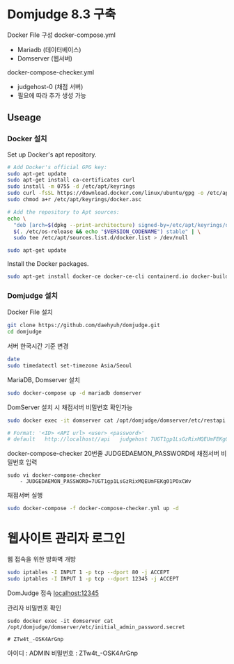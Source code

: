 # Domjudge 8.3 구축

Docker File 구성
docker-compose.yml
- Mariadb       (데이터베이스)
- Domserver     (웹서버)

docker-compose-checker.yml
- judgehost-0   (채점 서버)
- 필요에 따라 추가 생성 가능


## Useage

### Docker 설치

Set up Docker's apt repository.
``` bash
# Add Docker's official GPG key:
sudo apt-get update
sudo apt-get install ca-certificates curl
sudo install -m 0755 -d /etc/apt/keyrings
sudo curl -fsSL https://download.docker.com/linux/ubuntu/gpg -o /etc/apt/keyrings/docker.asc
sudo chmod a+r /etc/apt/keyrings/docker.asc

# Add the repository to Apt sources:
echo \
  "deb [arch=$(dpkg --print-architecture) signed-by=/etc/apt/keyrings/docker.asc] https://download.docker.com/linux/ubuntu \
  $(. /etc/os-release && echo "$VERSION_CODENAME") stable" | \
  sudo tee /etc/apt/sources.list.d/docker.list > /dev/null

sudo apt-get update
```

Install the Docker packages.
```bash
sudo apt-get install docker-ce docker-ce-cli containerd.io docker-buildx-plugin docker-compose-plugin
```


### Domjudge 설치

Docker File 설치
```bash
git clone https://github.com/daehyuh/domjudge.git
cd domjudge
```

서버 한국시간 기준 변경
``` bash
date
sudo timedatectl set-timezone Asia/Seoul 
```

MariaDB, Domserver 설치
``` bash
sudo docker-compose up -d mariadb domserver
```

DomServer 설치 시 채점서버 비밀번호 확인가능
``` bash
sudo docker exec -it domserver cat /opt/domjudge/domserver/etc/restapi.secret

# Format: '<ID> <API url> <user> <password>'
# default	http://localhost//api	judgehost 7UGT1gp1LsGzRixMQEUmFEKg01POxCWv
```
docker-compose-checker 20번줄 JUDGEDAEMON_PASSWORD에 채점서버 비밀번호 입력

```
sudo vi docker-compose-checker
    - JUDGEDAEMON_PASSWORD=7UGT1gp1LsGzRixMQEUmFEKg01POxCWv
```

채점서버 실행
```bash
sudo docker-compose -f docker-compose-checker.yml up -d
```

# 웹사이트 관리자 로그인

웹 접속을 위한 방화벽 개방
```bash
sudo iptables -I INPUT 1 -p tcp --dport 80 -j ACCEPT
sudo iptables -I INPUT 1 -p tcp --dport 12345 -j ACCEPT
```

DomJudge 접속
[localhost:12345](localhost:12345)

관리자 비밀번호 확인
```
sudo docker exec -it domserver cat /opt/domjudge/domserver/etc/initial_admin_password.secret

# ZTw4t_-OSK4ArGnp
```
아이디 : ADMIN
비밀번호 : ZTw4t_-OSK4ArGnp